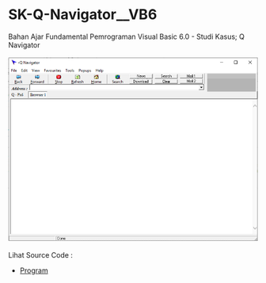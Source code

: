 # SK-Q-Navigator__VB6
Bahan Ajar Fundamental Pemrograman Visual Basic 6.0 - Studi Kasus; Q Navigator<br><br>
<img src="https://github.com/RizkyKhapidsyah/SK-Q-Navigator__VB6/blob/main/Result/001.PNG"><br><br>
Lihat Source Code : <br>
- <a href="https://github.com/RizkyKhapidsyah/SK-Q-Navigator__VB6">Program</a>
